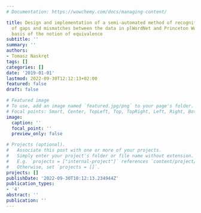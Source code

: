 ```yaml
---
# Documentation: https://wowchemy.com/docs/managing-content/

title: Design and implementation of a semi-automated method of recognition and classification
  of gaps and mismatches between the data in plWordNet and Princeton WordNet on the
  basis of the notion of equivalence
subtitle: ''
summary: ''
authors:
- Tomasz Naskręt
tags: []
categories: []
date: '2019-01-01'
lastmod: 2022-09-30T12:12:13+02:00
featured: false
draft: false

# Featured image
# To use, add an image named `featured.jpg/png` to your page's folder.
# Focal points: Smart, Center, TopLeft, Top, TopRight, Left, Right, BottomLeft, Bottom, BottomRight.
image:
  caption: ''
  focal_point: ''
  preview_only: false

# Projects (optional).
#   Associate this post with one or more of your projects.
#   Simply enter your project's folder or file name without extension.
#   E.g. `projects = ["internal-project"]` references `content/project/deep-learning/index.md`.
#   Otherwise, set `projects = []`.
projects: []
publishDate: '2022-09-30T10:12:13.234944Z'
publication_types:
- '4'
abstract: ''
publication: ''
---
```

